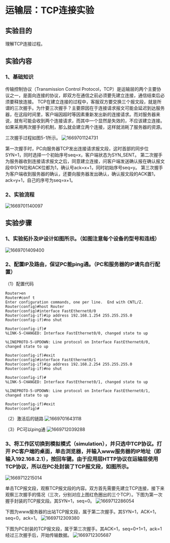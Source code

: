 # 运输层：TCP连接实验

## 实验目的
理解TCP连接过程。


## 实验内容

### 1、基础知识
传输控制协议（Transmission Control Protocol，TCP）是运输层的两个主要协议之一，是面向连接的协议，即双方在通信之前必须要先建立连接，通信结束后必须要释放连接。
TCP在建立连接的过程中，客服双方要交换三个报文段，就是所谓的三次握手。为什要三次握手？主要原因在于连接请求报文可能会延迟到达服务器，在这段时间里，客户端因超时等因素重新发出新的连接请求。而对服务器来说，就有可能会收到两个连接请求，而其中一个显然是失效的，不应该建立连接。如果采用两次握手的机制，那么就会建立两个连接，这样就消耗了服务器的资源。

三次握手过程如图5-1所示。
![1669701124731](image/运输层：TCP连接实验/1669701124731.png)

第一次握手时，PC向服务器TCP发出连接请求报文段，这时首部的同步位SYN=1，同时选择一个初始序号seq=x，客户端状态为SYN_SENT。
第二次握手为服务器收到连接请求报文之后，同意建立连接，问客户端发送确认报在确认报文段中SYN位和ACK位都为1，确认号ack=x+1，同时初始序号seq=y。
第三次握手为客户端收到服务器的确认，还要向服务器发出确认，确认报文段的ACK置1，ack=y+1，自己的序号为seq=x+1。

### 2、实验流程
![1669701140097](image/运输层：TCP连接实验/1669701140097.png)


## 实验步骤

### 1、实验拓扑及IP设计如图所示。（如图注意每个设备的型号和连线）
![1669701409400](image/运输层：TCP连接实验/1669701409400.png)

### 2、配置IP及路由，保证PC能ping通。（PC和服务器的IP请先自行配置）
（1）配置代码
```
Router>en
Router#conf t
Enter configuration commands, one per line.  End with CNTL/Z.
Router(config)#host Router
Router(config)#interface FastEthernet0/0
Router(config-if)#ip address 192.168.1.254 255.255.255.0
Router(config-if)#no shut

Router(config-if)#
%LINK-5-CHANGED: Interface FastEthernet0/0, changed state to up

%LINEPROTO-5-UPDOWN: Line protocol on Interface FastEthernet0/0, changed state to up

Router(config-if)#exit
Router(config)#interface FastEthernet0/1
Router(config-if)#ip address 192.168.2.254 255.255.255.0
Router(config-if)#no shut

Router(config-if)#
%LINK-5-CHANGED: Interface FastEthernet0/1, changed state to up

%LINEPROTO-5-UPDOWN: Line protocol on Interface FastEthernet0/1, changed state to up

Router(config-if)#exit
Router(config)#
```

（2）激活后的链路
![1669701643118](image/运输层：TCP连接实验/1669701643118.png)

（3）PC可以ping通
![1669712039288](image/运输层：TCP连接实验/1669712039288.png)

### 3、将工作区切换到模拟模式（simulation），并只选中TCP协议。打开 PC客户端的桌面，单击浏览器，并输入www服务器的IP地址（即输入192.168.2.1），按回车键。由于应用层HTTP协议在运输层使用TCP协议，所以在PC处封装了TCP报文段，如图所示。
![1669712215014](image/运输层：TCP连接实验/1669712215014.png)

单击TCP报文段，观察TCP报文段的内容。双方首先需要先建立TCP连接，接下来观察三次握手的情况（三次，分别对应上图红色圈出的三个TCP）。下图为第一次握手封装的TCP报文段。其SYN=1，seq=0。
![1669712286054](image/运输层：TCP连接实验/1669712286054.png)

下图为www服务器的出站TCP报文段，属于第二次握手。其SYN=1，ACK=1，seq=0，ack=1。
![1669712309380](image/运输层：TCP连接实验/1669712309380.png)

下图为PC封装的TCP报文段，属于第三次握手。其ACK=1，seq=0+1=1，ack=1经过三次握手后，开始传输数据。
![1669712305687](image/运输层：TCP连接实验/1669712305687.png)
